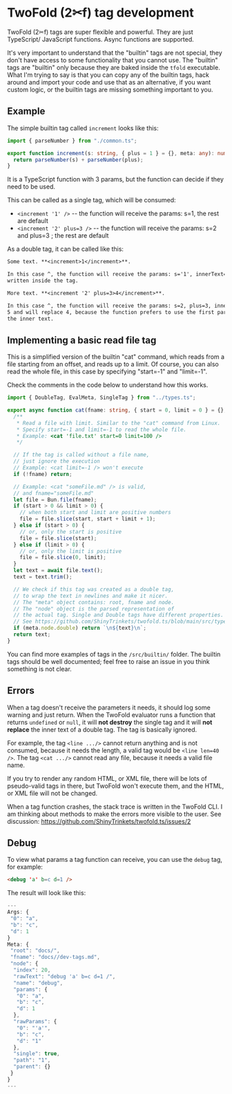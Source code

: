 # TwoFold (2✂︎f) tag development

TwoFold (2✂︎f) tags are super flexible and powerful. They are just TypeScript/ JavaScript functions.
Async functions are supported.

It's very important to understand that the "builtin" tags are not special, they don't have access to
some functionality that you cannot use. The "builtin" tags are "builtin" only because they are baked
inside the `tfold` executable.<br/> What I'm trying to say is that you can copy any of the builtin
tags, hack around and import your code and use that as an alternative, if you want custom logic, or
the builtin tags are missing something important to you.

## Example

The simple builtin tag called `increment` looks like this:

```ts
import { parseNumber } from "./common.ts";

export function increment(s: string, { plus = 1 } = {}, meta: any): number {
  return parseNumber(s) + parseNumber(plus);
}
```

<freeze>

It is a TypeScript function with 3 params, but the function can decide if they need to be used.

This can be called as a single tag, which will be consumed:

- `<increment '1' />` -- the function will receive the params: s=1, the rest are default
- `<increment '2' plus=3 />` -- the function will receive the params: s=2 and plus=3 ; the rest are
  default

As a double tag, it can be called like this:

```md
Some text. **<increment>1</increment>**.

In this case ^, the function will receive the params: s='1', innerText='1'. The result will be 2,
written inside the tag.

More text. **<increment '2' plus=3>4</increment>**.

In this case ^, the function will receive the params: s=2, plus=3, innerText='4'. The result will be
5 and will replace 4, because the function prefers to use the first param when available, instead of
the inner text.
```

## Implementing a basic read file tag

This is a simplified version of the builtin "cat" command, which reads from a file starting from an
offset, and reads up to a limit. Of course, you can also read the whole file, in this case by
specifying "start=-1" and "limit=-1".

Check the comments in the code below to understand how this works.

```ts
import { DoubleTag, EvalMeta, SingleTag } from "../types.ts";

export async function cat(fname: string, { start = 0, limit = 0 } = {}, meta: EvalMeta) {
  /**
   * Read a file with limit. Similar to the "cat" command from Linux.
   * Specify start=-1 and limit=-1 to read the whole file.
   * Example: <cat 'file.txt' start=0 limit=100 />
   */

  // If the tag is called without a file name,
  // just ignore the execution
  // Example: <cat limit=-1 /> won't execute
  if (!fname) return;

  // Example: <cat "someFile.md" /> is valid,
  // and fname="someFile.md"
  let file = Bun.file(fname);
  if (start > 0 && limit > 0) {
    // when both start and limit are positive numbers
    file = file.slice(start, start + limit + 1);
  } else if (start > 0) {
    // or, only the start is positive
    file = file.slice(start);
  } else if (limit > 0) {
    // or, only the limit is positive
    file = file.slice(0, limit);
  }
  let text = await file.text();
  text = text.trim();

  // We check if this tag was created as a double tag,
  // to wrap the text in newlines and make it nicer.
  // The "meta" object contains: root, fname and node.
  // The "node" object is the parsed representation of
  // the actual tag. Single and Double tags have different properties.
  // See https://github.com/ShinyTrinkets/twofold.ts/blob/main/src/types.ts
  if (meta.node.double) return `\n${text}\n`;
  return text;
}
```

You can find more examples of tags in the `/src/builtin/` folder. The builtin tags should be well
documented; feel free to raise an issue in you think something is not clear.

## Errors

When a tag doesn't receive the parameters it needs, it should log some warning and just return. When
the TwoFold evaluator runs a function that returns `undefined` or `null`, it will **not destroy**
the single tag and it will **not replace** the inner text of a double tag. The tag is basically
ignored.

For example, the tag `<line .../>` cannot return anything and is not consumed, because it needs the
length, a valid tag would be `<line len=40 />`. The tag `<cat .../>` cannot read any file, because
it needs a valid file name.

If you try to render any random HTML, or XML file, there will be lots of pseudo-valid tags in there,
but TwoFold won't execute them, and the HTML, or XML file will not be changed.

When a tag function crashes, the stack trace is written in the TwoFold CLI. I am thinking about
methods to make the errors more visible to the user. See discussion:
https://github.com/ShinyTrinkets/twofold.ts/issues/2

## Debug

To view what params a tag function can receive, you can use the `debug` tag, for example:

```md
<debug 'a' b=c d=1 />
```

</freeze>

The result will look like this:

```js
---
Args: {
 "0": "a",
 "b": "c",
 "d": 1
}
Meta: {
 "root": "docs/",
 "fname": "docs//dev-tags.md",
 "node": {
  "index": 20,
  "rawText": "debug 'a' b=c d=1 /",
  "name": "debug",
  "params": {
   "0": "a",
   "b": "c",
   "d": 1
  },
  "rawParams": {
   "0": "'a'",
   "b": "c",
   "d": "1"
  },
  "single": true,
  "path": "1",
  "parent": {}
 }
}
---
```
